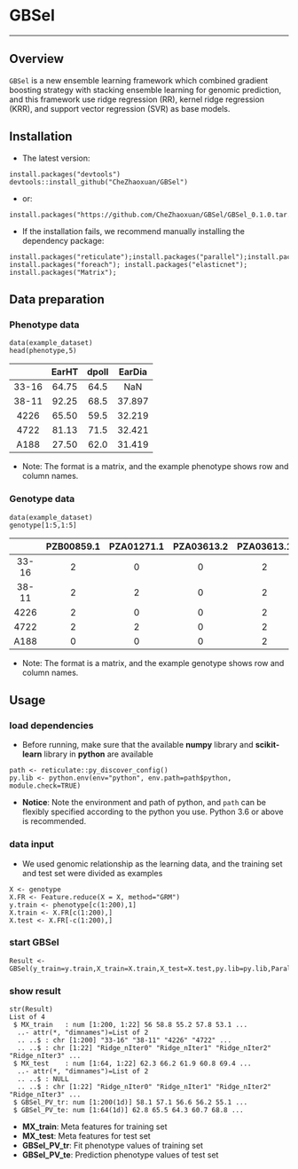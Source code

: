 # GBSel

---

## Overview
`GBSel` is a new ensemble learning framework which combined gradient boosting strategy with stacking ensemble learning for genomic prediction, and this framework use ridge regression (RR), kernel ridge regression (KRR), and support vector regression (SVR) as base models.

## Installation
- The latest version:<br>
```
install.packages("devtools")
devtools::install_github("CheZhaoxuan/GBSel")
```
- or:<br>
```
install.packages("https://github.com/CheZhaoxuan/GBSel/GBSel_0.1.0.tar.gz",repos=NULL)
```

- If the installation fails, we recommend manually installing the dependency package:<br>
```
install.packages("reticulate");install.packages("parallel");install.packages("doParallel");
install.packages("foreach"); install.packages("elasticnet"); install.packages("Matrix"); 
```

## Data preparation
### Phenotype data
```
data(example_dataset)
head(phenotype,5)
```
|       |EarHT  |dpoll  |EarDia |
|:----: |:----: |:----: |:----: |
|33-16	|64.75  |64.5   |NaN    |
|38-11	|92.25  |68.5   |37.897 |
|4226  	|65.50  |59.5   |32.219 |
|4722 	|81.13  |71.5   |32.421 |
|A188   |27.50  |62.0   |31.419 |
- Note: The format is a matrix, and the example phenotype shows row and column names.

### Genotype data
```
data(example_dataset)
genotype[1:5,1:5]
```
|       |PZB00859.1 |PZA01271.1 |PZA03613.2 |PZA03613.1 | PZA03614.2 |
|:----: |:----:     |:----:     |:----:     |:----:     |:----:     |
|33-16	|2|0|0|2|2|
|38-11	|2|2|0|2|2|
|4226  	|2|0|0|2|2|
|4722 	|2|2|0|2|2|
|A188   |0|0|0|2|2|
- Note: The format is a matrix, and the example genotype shows row and column names.

## Usage
### load dependencies 
- Before running, make sure that the available **numpy** library and **scikit-learn** library in **python** are available

```
path <- reticulate::py_discover_config()
py.lib <- python.env(env="python", env.path=path$python, module.check=TRUE)	
```
- **Notice**: Note the environment and path of python, and `path` can be flexibly specified according to the  python you use. Python 3.6 or above is recommended.

### data input
- We used genomic relationship as the learning data, and the training set and test set were divided as examples
```
X <- genotype
X.FR <- Feature.reduce(X = X, method="GRM")
y.train <- phenotype[c(1:200),1]
X.train <- X.FR[c(1:200),]
X.test <- X.FR[-c(1:200),]
```
### start GBSel
```
Result <- GBSel(y_train=y.train,X_train=X.train,X_test=X.test,py.lib=py.lib,Parallel=FALSE)
```
### show result
```
str(Result)
List of 4
 $ MX_train   : num [1:200, 1:22] 56 58.8 55.2 57.8 53.1 ...
  ..- attr(*, "dimnames")=List of 2
  .. ..$ : chr [1:200] "33-16" "38-11" "4226" "4722" ...
  .. ..$ : chr [1:22] "Ridge_nIter0" "Ridge_nIter1" "Ridge_nIter2" "Ridge_nIter3" ...
 $ MX_test    : num [1:64, 1:22] 62.3 66.2 61.9 60.8 69.4 ...
  ..- attr(*, "dimnames")=List of 2
  .. ..$ : NULL
  .. ..$ : chr [1:22] "Ridge_nIter0" "Ridge_nIter1" "Ridge_nIter2" "Ridge_nIter3" ...
 $ GBSel_PV_tr: num [1:200(1d)] 58.1 57.1 56.6 56.2 55.1 ...
 $ GBSel_PV_te: num [1:64(1d)] 62.8 65.5 64.3 60.7 68.8 ...
```
- **MX_train**: Meta features for training set
- **MX_test**: Meta features for test set
- **GBSel_PV_tr**: Fit phenotype values of training set
- **GBSel_PV_te**: Prediction phenotype values of test set





